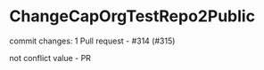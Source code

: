 # ChangeCapOrgTestRepo2Public

commit changes: 1
Pull request - #314 (#315)

not conflict value - PR 
